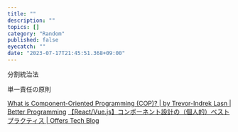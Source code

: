```yaml
---
title: ""
description: ""
topics: []
category: "Random"
published: false
eyecatch: ""
date: "2023-07-17T21:45:51.368+09:00"
---
```


分割統治法

単一責任の原則


[What is Component-Oriented Programming (COP)? | by Trevor-Indrek Lasn | Better Programming](https://betterprogramming.pub/what-is-component-oriented-programming-cop-10b32ae1fa1c)
[【React/Vue.js】コンポーネント設計の（個人的）ベストプラクティス | Offers Tech Blog](https://zenn.dev/overflow_offers/articles/20220523-component-design-best-practice)
